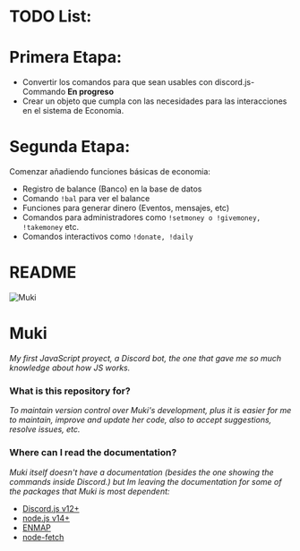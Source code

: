 # TODO List:

# Primera Etapa:
- Convertir los comandos para que sean usables con discord.js-Commando **En progreso**
- Crear un objeto que cumpla con las necesidades para las interacciones en el sistema de Economia.

# Segunda Etapa:
Comenzar añadiendo funciones básicas de economia:
- Registro de balance (Banco) en la base de datos
- Comando `!bal` para ver el balance
- Funciones para generar dinero (Eventos, mensajes, etc)
- Comandos para administradores como `!setmoney o !givemoney, !takemoney` etc.
- Comandos interactivos como `!donate, !daily`


# README #

![Muki](https://cdn.discordapp.com/avatars/552272683543560194/edd8bd6a1cf52f5bb28a1752f541c486.webp?size=256)

# Muki

_My first JavaScript proyect, a Discord bot, the one that gave me so much knowledge about how JS works._

### What is this repository for? ###

_To maintain version control over Muki's development, plus it is easier for me to maintain, improve and update her code, also to accept suggestions, resolve issues, etc._

### Where can I read the documentation? ###

_Muki itself doesn't have a documentation (besides the one showing the commands inside Discord.) but Im leaving the documentation for some of the packages that Muki is most dependent:_

* [Discord.js v12+](https://discord.js.org/)
* [node.js v14+](https://nodejs.org/)
* [ENMAP](https://enmap.evie.dev/)
* [node-fetch](https://github.com/node-fetch/node-fetch)